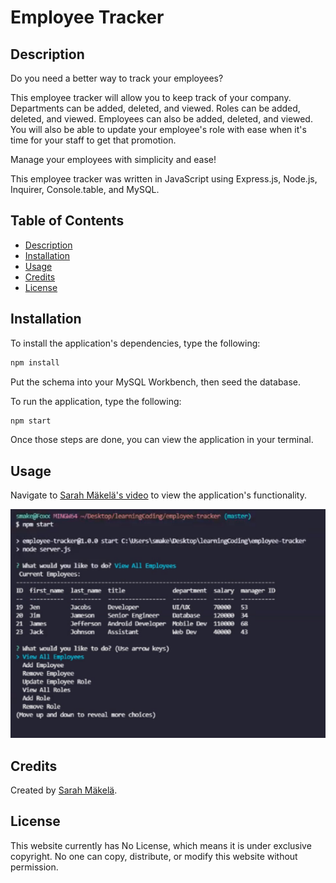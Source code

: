 # Employee Tracker

## Description

Do you need a better way to track your employees?

This employee tracker will allow you to keep track of your company. Departments can be added, deleted, and viewed. Roles can be added, deleted, and viewed. Employees can also be added, deleted, and viewed. You will also be able to update your employee's role with ease when it's time for your staff to get that promotion.

Manage your employees with simplicity and ease!

This employee tracker was written in JavaScript using Express.js, Node.js, Inquirer, Console.table, and MySQL.

## Table of Contents

* [Description](#description)
* [Installation](#installation)
* [Usage](#usage)
* [Credits](#credits)
* [License](#license)

## Installation

To install the application's dependencies, type the following:
```md
npm install
```
Put the schema into your MySQL Workbench, then seed the database.

To run the application, type the following:
```md
npm start
```
Once those steps are done, you can view the application in your terminal.

## Usage

Navigate to [Sarah Mäkelä's video](https://youtu.be/vBxUq7Q1XxA) to view the application's functionality.

![Sarah Mäkelä's Workout Tracker](./assets/employee-tracker-screenshot.png)

## Credits

Created by [Sarah Mäkelä](https://github.com/smakela13).

## License

This website currently has No License, which means it is under exclusive copyright. No one can copy, distribute, or modify this website without permission.